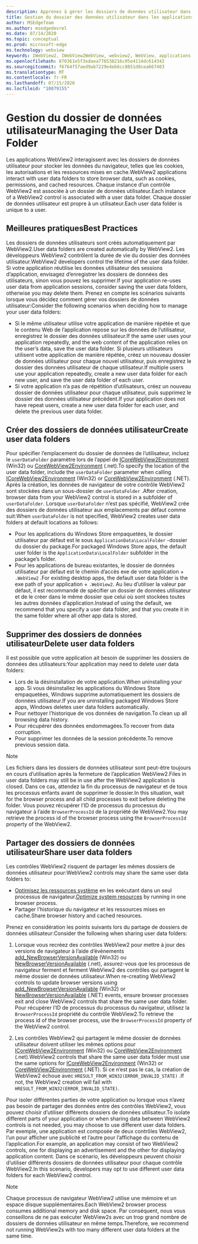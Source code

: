```yaml
---
description: Apprenez à gérer les dossiers de données utilisateur dans les applications WebView2
title: Gestion du dossier des données utilisateur dans les applications WebView2.
author: MSEdgeTeam
ms.author: msedgedevrel
ms.date: 07/14/2020
ms.topic: conceptual
ms.prod: microsoft-edge
ms.technology: webview
keywords: IWebView2, IWebView2WebView, webview2, WebView, applications Win32, Win32, Edge, ICoreWebView2, ICoreWebView2Host, contrôle de navigateur, html Edge, dossier de données utilisateur
ms.openlocfilehash: 870361e5f3edaea776538216c05e4114dc614342
ms.sourcegitcommit: f6764f57aed9ab7229e4eb6cc8851d0cea667403
ms.translationtype: MT
ms.contentlocale: fr-FR
ms.lasthandoff: 07/15/2020
ms.locfileid: "10879155"
---
```

# <span data-ttu-id="f544e-104">Gestion du dossier de données utilisateur</span><span class="sxs-lookup"><span data-stu-id="f544e-104">Managing the User Data Folder</span></span>

<span data-ttu-id="f544e-105">Les applications WebView2 interagissent avec les dossiers de données utilisateur pour stocker les données du navigateur, telles que les cookies, les autorisations et les ressources mises en cache.</span><span class="sxs-lookup"><span data-stu-id="f544e-105">WebView2 applications interact with user data folders to store browser data, such as cookies, permissions, and cached resources.</span></span> <span data-ttu-id="f544e-106">Chaque instance d’un contrôle WebView2 est associée à un dossier de données utilisateur.</span><span class="sxs-lookup"><span data-stu-id="f544e-106">Each instance of a WebView2 control is associated with a user data folder.</span></span> <span data-ttu-id="f544e-107">Chaque dossier de données utilisateur est propre à un utilisateur.</span><span class="sxs-lookup"><span data-stu-id="f544e-107">Each user data folder is unique to a user.</span></span>

## <span data-ttu-id="f544e-108">Meilleures pratiques</span><span class="sxs-lookup"><span data-stu-id="f544e-108">Best Practices</span></span>

<span data-ttu-id="f544e-109">Les dossiers de données utilisateurs sont créés automatiquement par WebView2.</span><span class="sxs-lookup"><span data-stu-id="f544e-109">User data folders are created automatically by WebView2.</span></span> <span data-ttu-id="f544e-110">Les développeurs WebView2 contrôlent la durée de vie du dossier des données utilisateur.</span><span class="sxs-lookup"><span data-stu-id="f544e-110">WebView2 developers control the lifetime of the user data folder.</span></span> <span data-ttu-id="f544e-111">Si votre application réutilise les données utilisateur des sessions d’application, envisagez d’enregistrer les dossiers de données des utilisateurs, sinon vous pouvez les supprimer.</span><span class="sxs-lookup"><span data-stu-id="f544e-111">If your application re-uses user data from application sessions, consider saving the user data folders, otherwise you may delete them.</span></span> <span data-ttu-id="f544e-112">Prenez en compte les scénarios suivants lorsque vous décidez comment gérer vos dossiers de données utilisateur:</span><span class="sxs-lookup"><span data-stu-id="f544e-112">Consider the following scenarios when deciding how to manage your user data folders:</span></span>

*   <span data-ttu-id="f544e-113">Si le même utilisateur utilise votre application de manière répétée et que le contenu Web de l’application repose sur les données de l’utilisateur, enregistrez le dossier des données utilisateur.</span><span class="sxs-lookup"><span data-stu-id="f544e-113">If the same user uses your application repeatedly, and the web content of the application relies on the user’s data, save the user data folder.</span></span> <span data-ttu-id="f544e-114">Si plusieurs utilisateurs utilisent votre application de manière répétée, créez un nouveau dossier de données utilisateur pour chaque nouvel utilisateur, puis enregistrez le dossier des données utilisateur de chaque utilisateur.</span><span class="sxs-lookup"><span data-stu-id="f544e-114">If multiple users use your application repeatedly, create a new user data folder for each new user, and save the user data folder of each user.</span></span>
*   <span data-ttu-id="f544e-115">Si votre application n’a pas de répétition d’utilisateurs, créez un nouveau dossier de données utilisateur pour chaque utilisateur, puis supprimez le dossier des données utilisateur précédent.</span><span class="sxs-lookup"><span data-stu-id="f544e-115">If your application does not have repeat users, create a new user data folder for each user, and delete the previous user data folder.</span></span>

## <span data-ttu-id="f544e-116">Créer des dossiers de données utilisateur</span><span class="sxs-lookup"><span data-stu-id="f544e-116">Create user data folders</span></span>

<span data-ttu-id="f544e-117">Pour spécifier l’emplacement du dossier de données de l’utilisateur, incluez le `userDataFolder` paramètre lors de l’appel de [ICoreWebView2Environment](../reference/win32/0-9-538/icorewebview2environment.md) (Win32) ou [CoreWebView2Environment](../reference/dotnet/0-9-538/microsoft-web-webview2-core-corewebview2environment.md) (.net).</span><span class="sxs-lookup"><span data-stu-id="f544e-117">To specify the location of the user data folder, include the `userDataFolder` parameter when calling [ICoreWebView2Environment](../reference/win32/0-9-538/icorewebview2environment.md) (Win32) or [CoreWebView2Environment](../reference/dotnet/0-9-538/microsoft-web-webview2-core-corewebview2environment.md) (.NET).</span></span> <span data-ttu-id="f544e-118">Après la création, les données de navigateur de votre contrôle WebView2 sont stockées dans un sous-dossier de `userDataFolder` .</span><span class="sxs-lookup"><span data-stu-id="f544e-118">After creation, browser data from your WebView2 control is stored in a subfolder of `userDataFolder`.</span></span> <span data-ttu-id="f544e-119">Lorsque `userDataFolder` n’est pas spécifié, WebView2 crée des dossiers de données utilisateur aux emplacements par défaut comme suit:</span><span class="sxs-lookup"><span data-stu-id="f544e-119">When `userDataFolder` is not specified, WebView2 creates user data folders at default locations as follows:</span></span>

* <span data-ttu-id="f544e-120">Pour les applications du Windows Store empaquetées, le dossier utilisateur par défaut est le sous `ApplicationData\LocalFolder` -dossier du dossier du package.</span><span class="sxs-lookup"><span data-stu-id="f544e-120">For packaged Windows Store apps, the default user folder is the `ApplicationData\LocalFolder` subfolder in the package’s  folder.</span></span>
* <span data-ttu-id="f544e-121">Pour les applications de bureau existantes, le dossier de données utilisateur par défaut est le chemin d’accès exe de votre application + `.WebView2` .</span><span class="sxs-lookup"><span data-stu-id="f544e-121">For existing desktop apps, the default user data folder is the exe path of your application + `.WebView2`.</span></span> <span data-ttu-id="f544e-122">Au lieu d’utiliser la valeur par défaut, il est recommandé de spécifier un dossier de données utilisateur et de le créer dans le même dossier que celui où sont stockées toutes les autres données d’application.</span><span class="sxs-lookup"><span data-stu-id="f544e-122">Instead of using the default, we recommend that you specify a user data folder, and that you create it in the same folder where all other app data is stored.</span></span>

## <span data-ttu-id="f544e-123">Supprimer des dossiers de données utilisateur</span><span class="sxs-lookup"><span data-stu-id="f544e-123">Delete user data folders</span></span>

<span data-ttu-id="f544e-124">Il est possible que votre application ait besoin de supprimer les dossiers de données des utilisateurs:</span><span class="sxs-lookup"><span data-stu-id="f544e-124">Your application may need to delete user data folders:</span></span>

* <span data-ttu-id="f544e-125">Lors de la désinstallation de votre application.</span><span class="sxs-lookup"><span data-stu-id="f544e-125">When uninstalling your app.</span></span> <span data-ttu-id="f544e-126">Si vous désinstallez les applications du Windows Store empaquetées, Windows supprime automatiquement les dossiers de données utilisateur.</span><span class="sxs-lookup"><span data-stu-id="f544e-126">If you are uninstalling packaged Windows Store apps, Windows deletes user data folders automatically.</span></span> 
* <span data-ttu-id="f544e-127">Pour nettoyer l’historique de vos données de navigation.</span><span class="sxs-lookup"><span data-stu-id="f544e-127">To clean up all browsing data history.</span></span>
* <span data-ttu-id="f544e-128">Pour récupérer des données endommagées.</span><span class="sxs-lookup"><span data-stu-id="f544e-128">To recover from data corruption.</span></span>
* <span data-ttu-id="f544e-129">Pour supprimer les données de la session précédente.</span><span class="sxs-lookup"><span data-stu-id="f544e-129">To remove previous session data.</span></span> 


> [!NOTE]
> <span data-ttu-id="f544e-130">Les fichiers dans les dossiers de données utilisateur sont peut-être toujours en cours d’utilisation après la fermeture de l’application WebView2.</span><span class="sxs-lookup"><span data-stu-id="f544e-130">Files in user data folders may still be in use after the WebView2 application is closed.</span></span> <span data-ttu-id="f544e-131">Dans ce cas, attendez la fin du processus de navigateur et de tous les processus enfants avant de supprimer le dossier.</span><span class="sxs-lookup"><span data-stu-id="f544e-131">In this situation, wait for the browser process and all child processes to exit before deleting the folder.</span></span> <span data-ttu-id="f544e-132">Vous pouvez récupérer l’ID de processus du processus du navigateur à l’aide `BrowserProcessId` de la propriété de WebView2.</span><span class="sxs-lookup"><span data-stu-id="f544e-132">You may retrieve the process id of the browser process using the `BrowserProcessId` property of the WebView2.</span></span>

## <span data-ttu-id="f544e-133">Partager des dossiers de données utilisateur</span><span class="sxs-lookup"><span data-stu-id="f544e-133">Share user data folders</span></span>

<span data-ttu-id="f544e-134">Les contrôles WebView2 risquent de partager les mêmes dossiers de données utilisateur pour:</span><span class="sxs-lookup"><span data-stu-id="f544e-134">WebView2 controls may share the same user data folders to:</span></span>

* <span data-ttu-id="f544e-135">[Optimisez les ressources système](../reference/win32/0-9-538/icorewebview2.md#process-model) en les exécutant dans un seul processus de navigateur.</span><span class="sxs-lookup"><span data-stu-id="f544e-135">[Optimize system resources](../reference/win32/0-9-538/icorewebview2.md#process-model) by running in one browser process.</span></span>
* <span data-ttu-id="f544e-136">Partager l’historique du navigateur et les ressources mises en cache.</span><span class="sxs-lookup"><span data-stu-id="f544e-136">Share browser history and cached resources.</span></span> 

<span data-ttu-id="f544e-137">Prenez en considération les points suivants lors du partage de dossiers de données utilisateur:</span><span class="sxs-lookup"><span data-stu-id="f544e-137">Consider the following when sharing user data folders:</span></span> 

1. <span data-ttu-id="f544e-138">Lorsque vous recréez des contrôles WebView2 pour mettre à jour des versions de navigateur à l’aide d’événements [add_NewBrowserVersionAvailable](../reference/win32/0-9-538/icorewebview2environment.md#add_newbrowserversionavailable) (Win32) ou [NewBrowserVersionAvailable](../reference/dotnet/0-9-538/microsoft-web-webview2-core-corewebview2environment.md#newbrowserversionavailable) (.net), assurez-vous que les processus de navigateur ferment et ferment WebView2 des contrôles qui partagent le même dossier de données utilisateur.</span><span class="sxs-lookup"><span data-stu-id="f544e-138">When re-creating WebView2 controls to update browser versions using [add_NewBrowserVersionAvailable](../reference/win32/0-9-538/icorewebview2environment.md#add_newbrowserversionavailable) (Win32) or [NewBrowserVersionAvailable](../reference/dotnet/0-9-538/microsoft-web-webview2-core-corewebview2environment.md#newbrowserversionavailable) (.NET) events, ensure browser processes exit and close WebView2 controls that share the same user data folder.</span></span> <span data-ttu-id="f544e-139">Pour récupérer l’ID de processus du processus du navigateur, utilisez la `BrowserProcessId` propriété du contrôle WebView2.</span><span class="sxs-lookup"><span data-stu-id="f544e-139">To retrieve the process id of the browser process, use the `BrowserProcessId` property of the WebView2 control.</span></span>

2. <span data-ttu-id="f544e-140">Les contrôles WebView2 qui partagent le même dossier de données utilisateur doivent utiliser les mêmes options pour [ICoreWebView2Environment](../reference/win32/0-9-538/icorewebview2environment.md) (Win32) ou [CoreWebView2Environment](../reference/dotnet/0-9-538/microsoft-web-webview2-core-corewebview2environment.md) (.net).</span><span class="sxs-lookup"><span data-stu-id="f544e-140">WebView2 controls that share the same user data folder must use the same options for [ICoreWebView2Environment](../reference/win32/0-9-538/icorewebview2environment.md) (Win32) or [CoreWebView2Environment](../reference/dotnet/0-9-538/microsoft-web-webview2-core-corewebview2environment.md) (.NET).</span></span> <span data-ttu-id="f544e-141">Si ce n’est pas le cas, la création de WebView2 échoue avec `HRESULT_FROM_WIN32(ERROR_INVALID_STATE)` .</span><span class="sxs-lookup"><span data-stu-id="f544e-141">If not, the WebView2 creation will fail with `HRESULT_FROM_WIN32(ERROR_INVALID_STATE)`.</span></span> 

<span data-ttu-id="f544e-142">Pour isoler différentes parties de votre application ou lorsque vous n’avez pas besoin de partager des données entre des contrôles WebView2, vous pouvez choisir d’utiliser différents dossiers de données utilisateur.</span><span class="sxs-lookup"><span data-stu-id="f544e-142">To isolate different parts of your application or when sharing data between WebView2 controls is not needed, you may choose to use different user data folders.</span></span> <span data-ttu-id="f544e-143">Par exemple, une application est composée de deux contrôles WebView2, l’un pour afficher une publicité et l’autre pour l’affichage du contenu de l’application.</span><span class="sxs-lookup"><span data-stu-id="f544e-143">For example, an application may consist of two WebView2 controls, one for displaying an advertisement and the other for displaying application content.</span></span> <span data-ttu-id="f544e-144">Dans ce scénario, les développeurs peuvent choisir d’utiliser différents dossiers de données utilisateur pour chaque contrôle WebView2.</span><span class="sxs-lookup"><span data-stu-id="f544e-144">In this scenario, developers may opt to use different user data folders for each WebView2 control.</span></span> 

> [!NOTE]
> <span data-ttu-id="f544e-145">Chaque processus de navigateur WebView2 utilise une mémoire et un espace disque supplémentaires.</span><span class="sxs-lookup"><span data-stu-id="f544e-145">Each WebView2 browser process consumes additional memory and disk space.</span></span> <span data-ttu-id="f544e-146">Par conséquent, nous vous conseillons de ne pas exécuter WebView2s avec un trop grand nombre de dossiers de données utilisateur en même temps.</span><span class="sxs-lookup"><span data-stu-id="f544e-146">Therefore, we recommend not running WebView2s with too many different user data folders at the same time.</span></span> 
